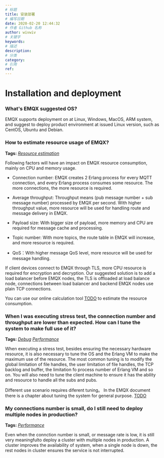 ```yaml
---
# 标题
title: 安装部署
# 编写日期
date: 2020-02-20 12:44:32
# 作者 Github 名称
author: wivwiv
# 关键字
keywords:
# 描述
description:
# 分类
category:
# 引用
ref:
---
```


# Installation and deployment
### What's EMQX suggested OS?


EMQX supports deployment on at Linux, Windows, MacOS, ARM system, and suggest to deploy product environment at issued Linux version, such as CentOS, Ubuntu and Debian.




### How to estimate resource usage of EMQX?

**Tags:** [*Resource estimation*](tags.md#resource-estimation)


Following factors will have an impact on EMQX resource consumption, mainly on CPU and memory usage.

- Connection number: EMQX creates 2 Erlang process for every MQTT connection, and every Erlang process consumes some resource. The more connections, the more resource is required.

- Average throughput: Throughput means (pub message number + sub message number) processed by EMQX per second. With higher throughput value, more resource will be used for handling route and message delivery in EMQX.

- Payload size: With bigger size of payload, more memory and CPU are required for message cache and processing.

- Topic number: With more topics, the route table in EMQX will increase, and more resource is required.

- QoS：With higher message QoS level, more resource will be used for message handling.

If client devices connect to EMQX through TLS, more CPU resource is required for encryption and decryption. Our suggested solution is to add a load balancer before EMQX nodes, the TLS is offloaded at load balance node, connections between load balancer and backend EMQX nodes use plain TCP connections.

You can use our online calculation tool [TODO](https://www.emqx.io) to estimate the resource consumption.




### When I was executing stress test, the connection number and throughput are lower than expected. How can I tune the system to make full use of it?

**Tags:** [*Debug*](tags.md#debug)  [*Performance*](tags.md#performance)


When executing a stress test, besides ensuring the necessary hardware resource, it is also necessary to tune the OS and the Erlang VM to make the maximum use of the resource. The most common tuning is to modify the global limitation of file handles, the user limitation of file handles, the TCP backlog and buffer, the limitation fo process number of Erlang VM and so on. You will also need to tune the client machine to ensure it has the ability and resource to handle all the subs and pubs.

Different use scenario requires diferent tuning。 In the EMQX document there is a chapter about tuning the system for general purpose. [TODO](https://www.emqx.io)




### My connections number is small, do I still need to deploy multiple nodes in production?

**Tags:** [*Performance*](tags.md#performance)


Even when the connction number is small, or message rate is low, it is still very meaningfulto deploy a cluster with multiple nodes in production. A cluster improves the availability of system, when a single node is down, the rest nodes in cluster ensures the service is not interrupted.